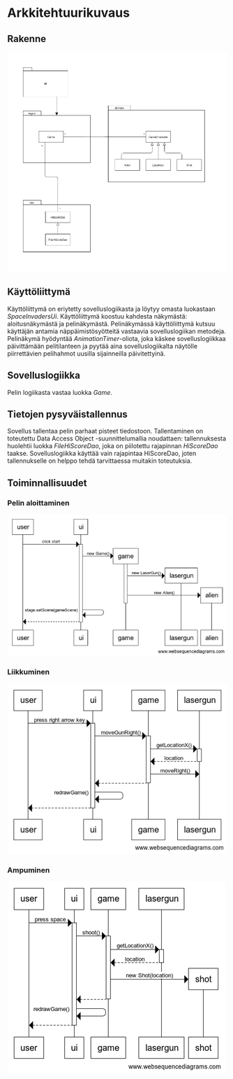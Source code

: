 # Arkkitehtuurikuvaus

## Rakenne
<img src="https://raw.githubusercontent.com/behindthegroove/ot-harjoitustyo-s20/master/dokumentaatio/kuvat/luokkajapakkauskaavio.png">

## Käyttöliittymä

Käyttöliittymä on eriytetty sovelluslogiikasta ja löytyy omasta luokastaan _SpaceInvadersUi_. Käyttöliittymä koostuu kahdesta näkymästä: aloitusnäkymästä ja pelinäkymästä. Pelinäkymässä käyttöliittymä kutsuu käyttäjän antamia näppäimistösyötteitä vastaavia sovelluslogiikan metodeja. Pelinäkymä hyödyntää _AnimationTimer_-oliota, joka käskee sovelluslogiikkaa päivittämään pelitilanteen ja pyytää aina sovelluslogiikalta näytölle piirrettävien pelihahmot uusilla sijainneilla päivitettyinä.

## Sovelluslogiikka

Pelin logiikasta vastaa luokka _Game_.

## Tietojen pysyväistallennus

Sovellus tallentaa pelin parhaat pisteet tiedostoon. Tallentaminen on toteutettu Data Access Object -suunnittelumallia noudattaen: tallennuksesta huolehtii luokka _FileHiScoreDao_, joka on piilotettu rajapinnan _HiScoreDao_ taakse. Sovelluslogiikka käyttää vain rajapintaa HiScoreDao, joten tallennukselle on helppo tehdä tarvittaessa muitakin toteutuksia.

## Toiminnallisuudet

### Pelin aloittaminen

<img src="https://raw.githubusercontent.com/behindthegroove/ot-harjoitustyo-s20/master/dokumentaatio/kuvat/sekvenssikaavio1.png">

### Liikkuminen

<img src="https://raw.githubusercontent.com/behindthegroove/ot-harjoitustyo-s20/master/dokumentaatio/kuvat/sekvenssikaavio2.png">

### Ampuminen

<img src="https://raw.githubusercontent.com/behindthegroove/ot-harjoitustyo-s20/master/dokumentaatio/kuvat/sekvenssikaavio3.png">
